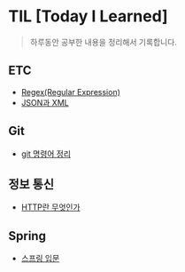 # TIL [Today I Learned]

> 하루동안 공부한 내용을 정리해서 기록합니다.

## ETC
+ [Regex(Regular Expression)](./ETC/Regex.md)
+ [JSON과 XML](./ETC/JSONandXML.md)

## Git

+ [git 명령어 정리](./Git/git_commands.md)


## 정보 통신

+ [HTTP란 무엇인가](./HTTP/HTTP.md)

## Spring

+ [스프링 입문](./Spring/SpringStudy.md)



<!-- 제어,비제어 컴포넌트 -->
